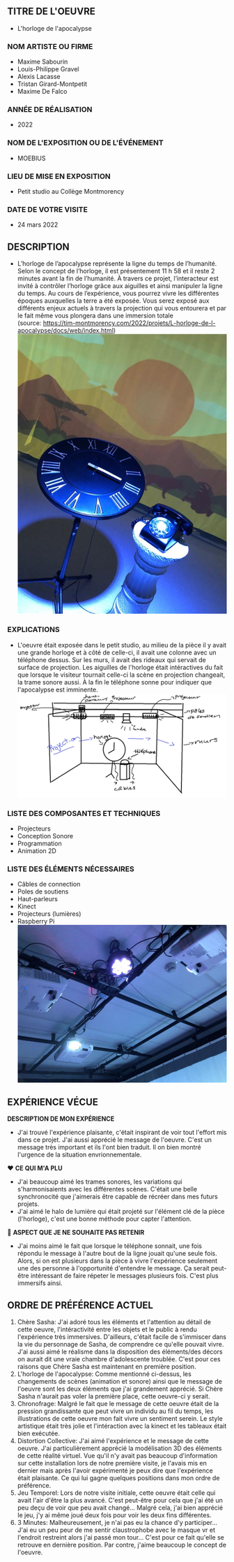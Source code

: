 ## TITRE DE L'OEUVRE
- L'horloge de l'apocalypse
 
### NOM ARTISTE OU FIRME
- Maxime Sabourin
- Louis-Philippe Gravel
- Alexis Lacasse
- Tristan Girard-Montpetit
- Maxime De Falco

### ANNÉE DE RÉALISATION
- 2022

### NOM DE L'EXPOSITION OU DE L'ÉVÉNEMENT
- MOEBIUS

### LIEU DE MISE EN EXPOSITION
- Petit studio au Collège Montmorency

### DATE DE VOTRE VISITE 
 - 24 mars 2022

## DESCRIPTION
 - L’horloge de l’apocalypse représente la ligne du temps de l’humanité. Selon le concept de l’horloge, il est présentement 11 h 58 et il reste 2 minutes avant la fin de l’humanité. À travers ce projet, l’interacteur est invité à contrôler l’horloge grâce aux aiguilles et ainsi manipuler la ligne du temps. Au cours de l’expérience, vous pourrez vivre les différentes époques auxquelles la terre a été exposée. Vous serez exposé aux différents enjeux actuels à travers la projection qui vous entourera et par le fait même vous plongera dans une immersion totale <br>
 (source: https://tim-montmorency.com/2022/projets/L-horloge-de-l-apocalypse/docs/web/index.html)
 ![ensemble](photos/horloge_ensemble.jpg) 
 
### EXPLICATIONS
- L'oeuvre était exposée dans le petit studio, au milieu de la pièce il y avait une grande horloge et à côté de celle-ci, il avait une colonne avec un téléphone dessus. Sur les murs, il avait des rideaux qui servait de surface de projection. Les aiguilles de l'horloge était intéractives du fait que lorsque le visiteur tournait celle-ci la scène en projection changeait, la trame sonore aussi. À la fin le téléphone sonne pour indiquer que l'apocalypse est imminente. <br>
![croquis](croquis/horloge_croquis.png)   

### LISTE DES COMPOSANTES ET TECHNIQUES
 - Projecteurs
 - Conception Sonore
 - Programmation
 - Animation 2D

### LISTE DES ÉLÉMENTS NÉCESSAIRES
 - Câbles de connection
 - Poles de soutiens
 - Haut-parleurs
 - Kinect
 - Projecteurs (lumières)
 - Raspberry Pi <br>
 ![elements](photos/horloge_plafond.jpg) 

## EXPÉRIENCE VÉCUE

**DESCRIPTION DE MON EXPÉRIENCE**
- J'ai trouvé l'expérience plaisante, c'était inspirant de voir tout l'effort mis dans ce projet. J'ai aussi apprécié le message de l'oeuvre. C'est un message très important et ils l'ont bien traduit. Il on bien montré l'urgence de la situation envrionnementale. 

 ❤️ **CE QUI M'A PLU**
- J'ai beaucoup aimé les trames sonores, les variations qui s'harmonisaients avec les différentes scènes. C'était une belle synchronocité que j'aimerais être capable de récréer dans mes futurs projets.
- J'ai aimé le halo de lumière qui était projeté sur l'élément clé de la pièce (l'horloge), c'est une bonne méthode pour capter l'attention.

 🤔 **ASPECT QUE JE NE SOUHAITE PAS RETENIR**
 - J'ai moins aimé le fait que lorsque le téléphone sonnait, une fois répondu le message à l'autre bout de la ligne jouait qu'une seule fois. Alors, si on est plusieurs dans la pièce à vivre l'expérience seulement une des personne à l'opportunité d'entendre le message. Ça serait peut-être intéressant de faire répeter le messages plusieurs fois. C'est plus immersifs ainsi. 


## ORDRE DE PRÉFÉRENCE ACTUEL
1. Chère Sasha: J'ai adoré tous les éléments et l'attention au détail de cette oeuvre, l'intéractivité entre les objets et le public à rendu l'expérience très immersives. D'ailleurs, c'était facile de s'immiscer dans la vie du personnage de Sasha, de comprendre ce qu'elle pouvait vivre. J'ai aussi aimé le réalisme dans la disposition des éléments/des décors on aurait dit une vraie chambre d'adolescente troublée. C'est pour ces raisons que Chère Sasha est maintenant en première position. <br>
2. L'horloge de l'apocalypse: Comme mentionné ci-dessus, les changements de scènes (animation et sonore) ainsi que le message de l'oeuvre sont les deux éléments que j'ai grandement apprécié. Si Chère Sasha n'aurait pas voler la première place, cette oeuvre-ci y serait. 
3. Chronofrage: Malgré le fait que le message de cette oeuvre était de la pression grandissante que peut vivre un individu au fil du temps, les illustrations de cette oeuvre mon fait vivre un sentiment serein. Le style artistique était très jolie et l'intéraction avec la kinect et les tableaux était bien exécutée. 
4. Distortion Collective: J'ai aimé l'expérience et le message de cette oeuvre. J'ai particulièrement apprécié la modélisation 3D des éléments de cette réalité virtuel. Vue qu'il n'y avait pas beaucoup d'information sur cette installation lors de notre première visite, je l'avais mis en dernier mais après l'avoir expérimenté je peux dire que l'expérience était plaisante. Ce qui lui gagne quelques positions dans mon ordre de préférence. 
5. Jeu Temporel: Lors de notre visite initiale, cette oeuvre était celle qui avait l'air d'être la plus avancé. C'est peut-être pour cela que j'ai été un peu deçu de voir que peu avait changé... Malgré cela, j'ai bien apprécié le jeu, j'y ai même joué deux fois pour voir les deux fins différentes.  
6. 3 Minutes: Malheureusement, je n'ai pas eu la chance d'y participer... J'ai eu un peu peur de me sentir claustrophobe avec le masque vr et l'endroit restreint alors j'ai passé mon tour... C'est pour ce fait qu'elle se retrouve en dernière position. Par contre, j'aime beaucoup le concept de l'oeuvre. 


